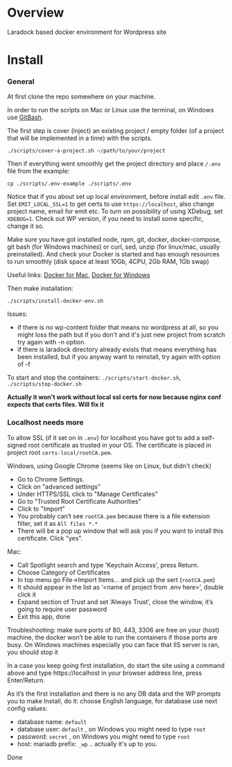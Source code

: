 # Overview
Laradock based docker environment for Wordpress site

# Install

### General

At first clone the repo somewhere on your machine.

In order to run the scripts on Mac or Linux use the terminal, on Windows use [GitBash](https://gitforwindows.org/).

The first step is cover (inject) an existing project / empty folder (of a project that will be implemented in a time) with the scripts.

`./scripts/cover-a-project.sh ~/path/to/your/project`

Then if everything went smoothly get the project directory and place `/.env` file from the example:

`cp ./scripts/.env-example ./scripts/.env`

Notice that if you about set up local environment, before install edit `.env` file. Set `EMIT_LOCAL_SSL=1` to get certs to use `https://localhost`, also change project name, email for emit etc. To turn on possibility of using XDebug, set `XDEBUG=1`. Check out WP version, if you need to install some specific, change it so.

Make sure you have got installed node, npm, git, docker, docker-compose, git bash (for Windows machines) or curl, sed, unzip (for linux/mac, usually preinstalled). And check your Docker is started and has enough resources to run smoothly (disk space at least 10Gb, 4CPU, 2Gb RAM, 1Gb swap)

Useful links: [Docker for Mac](https://download.docker.com/mac/stable/Docker.dmg), [Docker for Windows](https://download.docker.com/win/stable/Docker%20for%20Windows%20Installer.exe)

Then make installation:

`./scripts/install-docker-env.sh`

Issues: 
* if there is no wp-content folder that means no wordpress at all, so you might loss the path but if you don't and it's just new project from scratch try again with -n option.
* if there is laradock directory already exists that means everything has been installed, but if you anyway want to reinstall, try again with option of -f

To start and stop the containers:
`./scripts/start-docker.sh`, 
`./scripts/stop-docker.sh`

**Actually it won't work without local ssl certs for now because nginx conf expects that certs files. Will fix it**

### Localhost needs more

To allow SSL (if it set on in `.env`) for localhost you have got to add a self-signed root certificate as trusted in your OS. The certificate is placed in project root `certs-local/rootCA.pem`.

Windows, using Google Chrome (seems like on Linux, but didn't check)
* Go to Chrome Settings.
* Click on "advanced settings"
* Under HTTPS/SSL click to "Manage Certificates"
* Go to "Trusted Root Certificate Authorities"
* Click to "Import"
* You probably can’t see `rootCA.pem` because there is a file extension filter, set it as `All files *.*`
* There will be a pop up window that will ask you if you want to install this certificate. Click "yes".

Mac:
* Call Spotlight search and type 'Keychain Access', press Return.
* Choose Category of Certificates
* In top menu go File->Import Items… and pick up the sert (`rootCA.pem`)
* It should appear in the list as ‘<name of project from .env here>’, double click it
* Expand section of Trust and set ‘Always Trust’, close the window, it’s going to require user password
* Exit this app, done

Troubleshooting: make sure ports of 80, 443, 3306 are free on your (host) machine, the docker won’t be able to run the containers if those ports are busy. On Windows machines especially you can face that IIS server is ran, you should stop it 

In a case you keep going first installation, do start the site using a command above and type https://localhost in your browser address line, press Enter/Return.

As it’s the first installation and there is no any DB data and the WP prompts you to make Install, do it: choose English language, for database use next config values:
* database name: `default` 
* database user: `default` , on Windows you might need to type `root`
* password: `secret` , on Windows you might need to type `root`
* host: mariadb prefix: `_wp` .. actually it's up to you.

Done 
